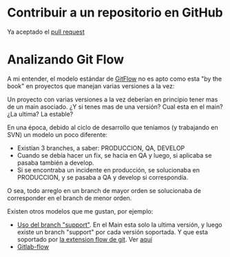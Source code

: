 # Contribuir a un repositorio en GitHub
Ya aceptado el [pull request](https://github.com/Mikroways/wfc-afip-sandbox/pull/5)

# Analizando Git Flow

A mi entender, el modelo estándar de [GitFlow](https://nvie.com/posts/a-successful-git-branching-model/) no es apto como esta "by the book" en proyectos que manejan varias versiones a la vez:

Un proyecto con varias versiones a la vez deberían en principio tener mas de un main asociado. ¿Y si tenes mas de una versión? Cual esta en el main? ¿La ultima? La estable? 

En una época, debido al ciclo de desarrollo que teníamos (y trabajando en SVN) un modelo un poco diferente:
 * Existían 3 branches, a saber: PRODUCCION, QA, DEVELOP
 * Cuando se debía hacer un fix, se hacia en QA y luego, si aplicaba se pasaba también a develop.
 * Si se encontraba un incidente en producción, se solucionaba en PRODUCCION, y se pasaba a QA y develop si correspondía.

O sea, todo arreglo en un branch de mayor orden se solucionaba de corresponder en el branch de menor orden.

Existen otros modelos que me gustan, por ejemplo:
* [Uso del branch "support"](https://blog.nathanaelcherrier.com/en/several-versions-gitflow/). En el Main esta solo la ultima versión, y luego existe un branch "support" por cada versión soportada. Y que esta soportado por [la extension flow de git](https://github.com/nvie/gitflow). Ver [aquí](https://stackoverflow.com/questions/16562339/git-flow-and-master-with-multiple-parallel-release-branches/16866118#16866118)
* [Gitlab-flow](https://docs.gitlab.com/ee/topics/gitlab_flow.html)
